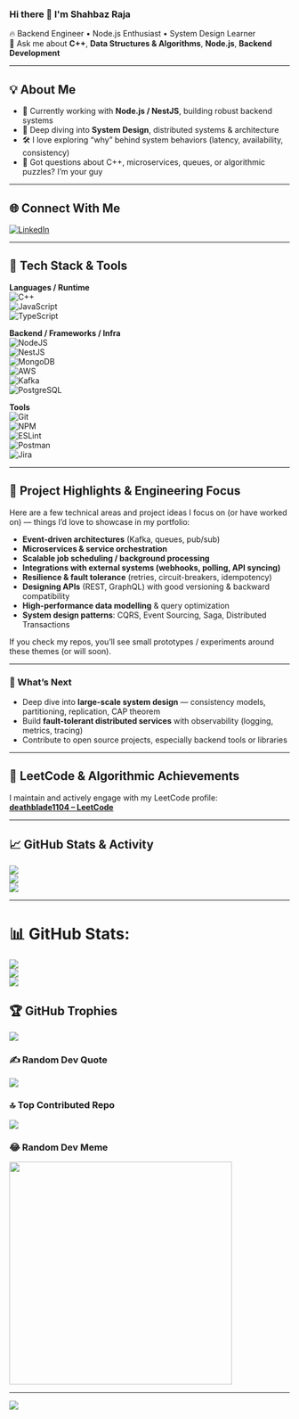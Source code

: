 ### Hi there 👋 I'm Shahbaz Raja

🔥 Backend Engineer • Node.js Enthusiast • System Design Learner  
💬 Ask me about **C++**, **Data Structures & Algorithms**, **Node.js**, **Backend Development**

---
## 💡 About Me  
- 🔭 Currently working with **Node.js / NestJS**, building robust backend systems  
- 🌱 Deep diving into **System Design**, distributed systems & architecture  
- 🛠️ I love exploring “why” behind system behaviors (latency, availability, consistency)  
- 💬 Got questions about C++, microservices, queues, or algorithmic puzzles? I’m your guy  

---
## 🌐 Connect With Me  
[![LinkedIn](https://img.shields.io/badge/LinkedIn-%230077B5.svg?logo=linkedin&logoColor=white)](https://linkedin.com/in/shahbazhraja)  

---

## 🧰 Tech Stack & Tools  

**Languages / Runtime**  
![C++](https://img.shields.io/badge/c++-%2300599C.svg?style=for-the-badge&logo=c%2B%2B&logoColor=white)  
![JavaScript](https://img.shields.io/badge/javascript-%23323330.svg?style=for-the-badge&logo=javascript&logoColor=%23F7DF1E)  
![TypeScript](https://img.shields.io/badge/typescript-%23007ACC.svg?style=for-the-badge&logo=typescript&logoColor=white)

**Backend / Frameworks / Infra**  
![NodeJS](https://img.shields.io/badge/node.js-6DA55F?style=for-the-badge&logo=node.js&logoColor=white)  
![NestJS](https://img.shields.io/badge/nestjs-%23E0234E.svg?style=for-the-badge&logo=nestjs&logoColor=white)  
![MongoDB](https://img.shields.io/badge/MongoDB-%234ea94b.svg?style=for-the-badge&logo=mongodb&logoColor=white)  
![AWS](https://img.shields.io/badge/AWS-%23FF9900.svg?style=for-the-badge&logo=amazon-aws&logoColor=white)  
![Kafka](https://img.shields.io/badge/Kafka-231F20?style=for-the-badge&logo=apache-kafka&logoColor=white)  
![PostgreSQL](https://img.shields.io/badge/PostgreSQL-%23316192.svg?style=for-the-badge&logo=postgresql&logoColor=white)

**Tools**  
![Git](https://img.shields.io/badge/Git-fc6d26?style=for-the-badge&logo=git&logoColor=white)  
![NPM](https://img.shields.io/badge/NPM-%23CB3837.svg?style=for-the-badge&logo=npm&logoColor=white)  
![ESLint](https://img.shields.io/badge/ESLint-4B3263?style=for-the-badge&logo=eslint&logoColor=white)  
![Postman](https://img.shields.io/badge/Postman-FF6C37?style=for-the-badge&logo=postman&logoColor=white)  
![Jira](https://img.shields.io/badge/jira-%230A0FFF.svg?style=for-the-badge&logo=jira&logoColor=white)

---

## 🚀 Project Highlights & Engineering Focus  

Here are a few technical areas and project ideas I focus on (or have worked on) — things I’d love to showcase in my portfolio:

- **Event-driven architectures** (Kafka, queues, pub/sub)  
- **Microservices & service orchestration**  
- **Scalable job scheduling / background processing**  
- **Integrations with external systems (webhooks, polling, API syncing)**  
- **Resilience & fault tolerance** (retries, circuit-breakers, idempotency)  
- **Designing APIs** (REST, GraphQL) with good versioning & backward compatibility  
- **High-performance data modelling** & query optimization  
- **System design patterns**: CQRS, Event Sourcing, Saga, Distributed Transactions  

If you check my repos, you’ll see small prototypes / experiments around these themes (or will soon).  

---

### 🎯 What’s Next  

- Deep dive into **large-scale system design** — consistency models, partitioning, replication, CAP theorem  
- Build **fault-tolerant distributed services** with observability (logging, metrics, tracing)  
- Contribute to open source projects, especially backend tools or libraries  

---

## 🧮 LeetCode & Algorithmic Achievements  

I maintain and actively engage with my LeetCode profile:  
[**deathblade1104 – LeetCode**](https://leetcode.com/u/deathblade1104/)  

---

## 📈 GitHub Stats & Activity  

![](https://github-readme-stats.vercel.app/api?username=deathblade1104&theme=dark&hide_border=false&include_all_commits=true&count_private=true)  
![](https://github-readme-streak-stats.herokuapp.com/?user=deathblade1104&theme=dark&hide_border=false)  
![](https://github-readme-stats.vercel.app/api/top-langs/?username=deathblade1104&theme=dark&hide_border=false&layout=compact)  

---

# 📊 GitHub Stats:
![](https://github-readme-stats.vercel.app/api?username=deathblade1104&theme=dark&hide_border=false&include_all_commits=true&count_private=true)<br/>
![](https://github-readme-streak-stats.herokuapp.com/?user=deathblade1104&theme=dark&hide_border=false)<br/>
![](https://github-readme-stats.vercel.app/api/top-langs/?username=deathblade1104&theme=dark&hide_border=false&include_all_commits=true&count_private=true&layout=compact)

## 🏆 GitHub Trophies
![](https://github-profile-trophy.vercel.app/?username=deathblade1104&theme=radical&no-frame=false&no-bg=true&margin-w=4)

### ✍️ Random Dev Quote
![](https://quotes-github-readme.vercel.app/api?type=horizontal&theme=radical)

### 🔝 Top Contributed Repo
![](https://github-contributor-stats.vercel.app/api?username=deathblade1104&limit=5&theme=dark&combine_all_yearly_contributions=true)

### 😂 Random Dev Meme
<img src='https://randommeme-five.vercel.app/' style="height: 400px;"/>

---
[![](https://visitcount.itsvg.in/api?id=deathblade1104&icon=0&color=0)](https://visitcount.itsvg.in)

<!-- Proudly created with GPRM ( https://gprm.itsvg.in ) -->
